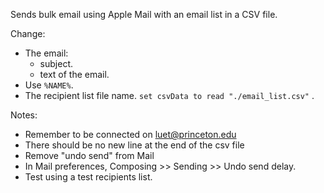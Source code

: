 Sends bulk email using Apple Mail with an email list in a CSV file.

Change:
- The email:
  - subject.
  - text of the email.
- Use `%NAME%`.
- The recipient list file name. `set csvData to read "./email_list.csv"` .

Notes:
- Remember to be connected on luet@princeton.edu
- There should be no new line at the end of the csv file
- Remove "undo send" from Mail
- In Mail preferences, Composing >> Sending >> Undo send delay.
- Test using a test recipients list.

